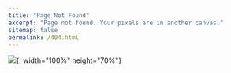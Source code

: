 ```yaml
---
title: "Page Not Found"
excerpt: "Page not found. Your pixels are in another canvas."
sitemap: false
permalink: /404.html
---
```


![](https://search.pstatic.net/sunny/?src=https%3A%2F%2Fimages.firstpost.com%2Fwp-content%2Fuploads%2F2019%2F05%2F825.jpg&type=sc960_832){: width="100%" height="70%"}